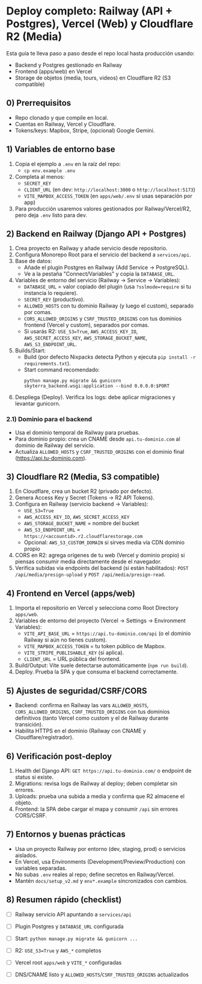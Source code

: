 # Deploy completo: Railway (API + Postgres), Vercel (Web) y Cloudflare R2 (Media)

Esta guía te lleva paso a paso desde el repo local hasta producción usando:
- Backend y Postgres gestionado en Railway
- Frontend (apps/web) en Vercel
- Storage de objetos (media, tours, videos) en Cloudflare R2 (S3 compatible)

## 0) Prerrequisitos
- Repo clonado y que compile en local.
- Cuentas en Railway, Vercel y Cloudflare.
- Tokens/keys: Mapbox, Stripe, (opcional) Google Gemini.

## 1) Variables de entorno base
1. Copia el ejemplo a `.env` en la raíz del repo:
   - `cp env.example .env`
2. Completa al menos:
   - `SECRET_KEY`
   - `CLIENT_URL` (en dev: `http://localhost:3000` o `http://localhost:5173`)
   - `VITE_MAPBOX_ACCESS_TOKEN` (en `apps/web/.env` si usas separación por app)
3. Para producción usaremos valores gestionados por Railway/Vercel/R2, pero deja `.env` listo para dev.

## 2) Backend en Railway (Django API + Postgres)
1. Crea proyecto en Railway y añade servicio desde repositorio.
2. Configura Monorepo Root para el servicio del backend a `services/api`.
3. Base de datos:
   - Añade el plugin Postgres en Railway (Add Service → PostgreSQL).
   - Ve a la pestaña "Connect/Variables" y copia la `DATABASE_URL`.
4. Variables de entorno del servicio (Railway → Service → Variables):
   - `DATABASE_URL` = valor copiado del plugin (usa `?sslmode=require` si tu instancia lo requiere).
   - `SECRET_KEY` (productivo).
   - `ALLOWED_HOSTS` con tu dominio Railway (y luego el custom), separado por comas.
   - `CORS_ALLOWED_ORIGINS` y `CSRF_TRUSTED_ORIGINS` con tus dominios frontend (Vercel y custom), separados por comas.
   - Si usarás R2: `USE_S3=True`, `AWS_ACCESS_KEY_ID`, `AWS_SECRET_ACCESS_KEY`, `AWS_STORAGE_BUCKET_NAME`, `AWS_S3_ENDPOINT_URL`.
5. Builds/Start:
   - Build (por defecto Nixpacks detecta Python y ejecuta `pip install -r requirements.txt`).
   - Start command recomendado:
     ```
     python manage.py migrate && gunicorn skyterra_backend.wsgi:application --bind 0.0.0.0:$PORT
     ```
6. Despliega (Deploy). Verifica los logs: debe aplicar migraciones y levantar gunicorn.

### 2.1) Dominio para el backend
- Usa el dominio temporal de Railway para pruebas.
- Para dominio propio: crea un CNAME desde `api.tu-dominio.com` al dominio de Railway del servicio.
- Actualiza `ALLOWED_HOSTS` y `CSRF_TRUSTED_ORIGINS` con el dominio final (https://api.tu-dominio.com).

## 3) Cloudflare R2 (Media, S3 compatible)
1. En Cloudflare, crea un bucket R2 (privado por defecto).
2. Genera Access Key y Secret (Tokens → R2 API Tokens).
3. Configura en Railway (servicio backend → Variables):
   - `USE_S3=True`
   - `AWS_ACCESS_KEY_ID`, `AWS_SECRET_ACCESS_KEY`
   - `AWS_STORAGE_BUCKET_NAME` = nombre del bucket
   - `AWS_S3_ENDPOINT_URL` = `https://<accountid>.r2.cloudflarestorage.com`
   - Opcional: `AWS_S3_CUSTOM_DOMAIN` si sirves media vía CDN dominio propio
4. CORS en R2: agrega orígenes de tu web (Vercel y dominio propio) si piensas consumir media directamente desde el navegador.
5. Verifica subidas via endpoints del backend (si están habilitados): `POST /api/media/presign-upload` y `POST /api/media/presign-read`.

## 4) Frontend en Vercel (apps/web)
1. Importa el repositorio en Vercel y selecciona como Root Directory `apps/web`.
2. Variables de entorno del proyecto (Vercel → Settings → Environment Variables):
   - `VITE_API_BASE_URL` = `https://api.tu-dominio.com/api` (o el dominio Railway si aún no tienes custom).
   - `VITE_MAPBOX_ACCESS_TOKEN` = tu token público de Mapbox.
   - `VITE_STRIPE_PUBLISHABLE_KEY` (si aplica).
   - `CLIENT_URL` = URL pública del frontend.
3. Build/Output: Vite suele detectarse automáticamente (`npm run build`).
4. Deploy. Prueba la SPA y que consuma el backend correctamente.

## 5) Ajustes de seguridad/CSRF/CORS
- Backend: confirma en Railway las vars `ALLOWED_HOSTS`, `CORS_ALLOWED_ORIGINS`, `CSRF_TRUSTED_ORIGINS` con tus dominios definitivos (tanto Vercel como custom y el de Railway durante transición).
- Habilita HTTPS en el dominio (Railway con CNAME y Cloudflare/registrador).

## 6) Verificación post-deploy
1. Health del Django API: `GET https://api.tu-dominio.com/` o endpoint de status si existe.
2. Migrations: revisa logs de Railway al deploy; deben completar sin errores.
3. Uploads: prueba una subida a media y confirma que R2 almacene el objeto.
4. Frontend: la SPA debe cargar el mapa y consumir `/api` sin errores CORS/CSRF.

## 7) Entornos y buenas prácticas
- Usa un proyecto Railway por entorno (dev, staging, prod) o servicios aislados.
- En Vercel, usa Environments (Development/Preview/Production) con variables separadas.
- No subas `.env` reales al repo; define secretos en Railway/Vercel.
- Mantén `docs/setup_v2.md` y `env*.example` sincronizados con cambios.

## 8) Resumen rápido (checklist)
- [ ] Railway servicio API apuntando a `services/api`
- [ ] Plugin Postgres y `DATABASE_URL` configurada
- [ ] Start: `python manage.py migrate && gunicorn ...`
- [ ] R2: `USE_S3=True` y `AWS_*` completos
- [ ] Vercel root `apps/web` y `VITE_*` configuradas
- [ ] DNS/CNAME listo y `ALLOWED_HOSTS`/`CSRF_TRUSTED_ORIGINS` actualizados

